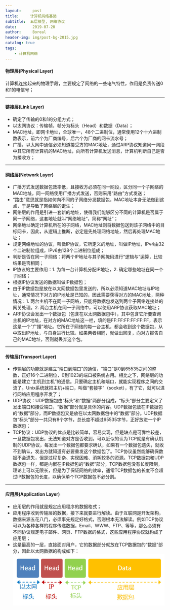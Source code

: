 ```yaml
---
layout:     post
title:     计算机网络基础
subtitle:  五层模型, 网络协议
date:       2019-07-20
author:     Boreal
header-img: img/post-bg-2015.jpg
catalog: true
tags:
    - 计算机网络
---
```

#### 物理层(Physical Layer)


  计算机连接起来的物理手段，主要规定了网络的一些电气特性，作用是负责传送0和1的电信号；

---

#### 链接层(Link Layer)

   * 确定了传输的0和1的分组方式；
   * 以太网协议：传输帧，帧分为标头（Head）和数据（Data）；
   * MAC地址，即网卡地址，全球唯一，48个二进制位，通常使用12个十六进制数表示，前六个为厂商编号，后六个为厂商的网卡流水号；
   * 广播，以太网中通信必须知道接受方的MAC地址，通过ARP协议知道同一网段中其它所有计算机的MAC地址，向所有计算机发送消息，计算机判断自己是否为接收方；

---

#### 网络层(Network Layer)


   * 广播方式发送数据包效率低，且接收方必须在同一网段，区分同一个子网络的MAC地址，同一网络使用广播方式发送，否则采用“路由”方式发送；
   * “路由”意思就是指如何向不同的子网络分发数据包，MAC地址本身无法做到这点，于是导致了网络层的诞生；
   * 网络层的作用是引进一套新的地址，使得我们能够区分不同的计算机是否属于同一子网络，这套地址就叫“网络地址”，简称“网址”；
   * 网络地址确定计算机所在的子网络，MAC地址则将数据包送到该子网络中的目标网卡，因此，从逻辑上推断，必定是先处理网络地址，然后再处理MAC地址；
   * 规定网络地址的协议，叫做IP协议，它所定义的地址，叫做IP地址，IPv4由32个二进制位组成，IPv6由128个二进制位组成；
   * 判断是否在同一子网络：将两个IP地址与其子网掩码进行“逻辑与”运算，比较结果是否相同；
   * IP协议的主要作用：1. 为每一台计算机分配IP地址，2. 确定哪些地址在同一个子网络；
   * 根据IP协议发送的数据叫做IP数据包；
   * 由于IP数据包是放在以太网数据包里发送的，所以必须知道MAC地址与IP地址，通常情况下对方的IP地址是已知的，因此需要获得对方的MAC地址，两种情况：1. 两台主机不在同一子网络，只能将数据包发送到两个子网络连接处的网关处理。2. 两台主机在同一子网络中，可以使用ARP协议获取MAC地址；
   * ARP协议会发出一个数据包（包含在以太网数据包中），其中包含它所要查询主机的IP地址，在对方的MAC地址这一栏，填的是FF:FF:FF:FF:FF:FF，表示这是一个“广播”地址。它所在子网络的每一台主机，都会收到这个数据包，从中取出IP地址，与自身进行比较。如果两者相同，就做出回复，向对方报告自己的MAC地址，否则就丢弃这个包。
   
---

#### 传输层(Transport Layer)


  * 传输层的功能就是建立“端口到端口”的通信，“端口”是0到65535之间的整数，正好16个二进制位，0到1023的端口被系统占用。相比之下，网络层的功能是建立“主机到主机”的通信。只要确定主机和端口，就能实现程序之间的交流了。Unix系统就把主机+端口，叫做“套接字”（socket），有了它，就可以进行网络应用程序开发了；
  * UDP协议：UDP数据包由“标头”和“数据”两部分组成，“标头”部分主要定义了发出端口和接受端口，“数据”部分就是具体的内容。UDP数据包放在IP数据包的“数据”部分，而IP数据包又是放在以太网数据包中的“数据”部分。UDP数据包“标头”部分一共只有8个字节，总长度不超过65535字节，正好放进一个IP数据包；
  * TCP协议：UDP协议的优点是比较简单，容易实现，但是缺点是可靠性较差，一旦数据包发出，无法知道对方是否收到。可以近似的认为TCP就是有确认机制的UDP协议，每发出一个数据包都要求确认，如果有一个数据包遗失，就收不到确认，发出方就知道有必要重发这个数据包了。TCP协议虽然能够确保数据不会遗失，但是过程复杂、实现困难、消耗较多的资源。TCP数据包和UDP数据包一样，都是内嵌在IP数据包的“数据”部分，TCP数据包没有长度限制，理论上可以无限长，但是为了保证网络的效率，通常TCP数据包的长度不会超过IP数据包的长度，以确保单个TCP数据包不必分割。
  
---

#### 应用层(Application Layer)

  
  * 应用层的作用就是规定应用程序的数据格式；
  * 应用程序收到传输层的数据，接下来就要进行解读。由于互联网是开发架构，数据来源五花八门，必须事先规定好格式，否则根本无法解读。例如TCP协议可以为各种各样的程序传递数据，Email、WWW、FTP、等等，那么必须有不同协议规定电子邮件、网页、FTP数据的格式，这些应用程序协议就构成了应用层；
  * 这是最高的一层，直接面对用户，它的数据部分就放在TCP数据包的“数据”部分，因此以太网数据的构成如下：
  ![以太网数据构成](https://raw.githubusercontent.com/Boreal/Boreal.github.io/master/img/%E4%BB%A5%E5%A4%AA%E7%BD%91%E6%95%B0%E6%8D%AE%E6%9E%84%E6%88%90.png)
  
